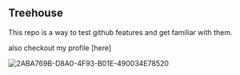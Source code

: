 ## Treehouse

This repo is a way to test github features and get familiar with them.

also checkout my profile [here]

![2ABA769B-D8A0-4F93-B01E-490034E78520](https://user-images.githubusercontent.com/59670612/127396353-49f16064-3028-4e21-961c-af64f951ccdb.jpeg)
